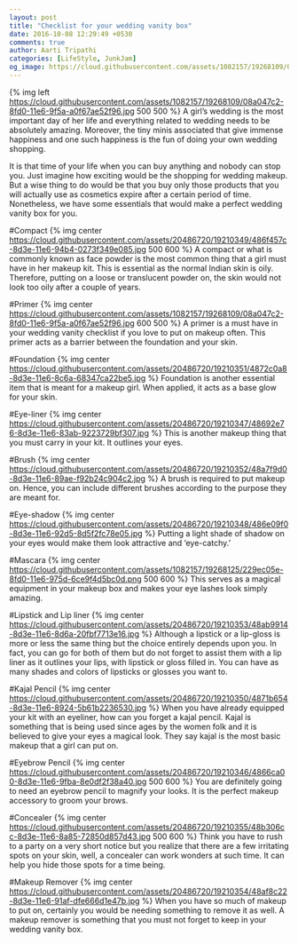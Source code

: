 ```yaml
---
layout: post
title: "Checklist for your wedding vanity box"
date: 2016-10-08 12:29:49 +0530
comments: true
author: Aarti Tripathi
categories: [LifeStyle, JunkJam]
og_image: https://cloud.githubusercontent.com/assets/1082157/19268109/08a047c2-8fd0-11e6-9f5a-a0f67ae52f96.jpg
---
```


{% img left https://cloud.githubusercontent.com/assets/1082157/19268109/08a047c2-8fd0-11e6-9f5a-a0f67ae52f96.jpg 500 500 %}
A girl’s wedding is the most important day of her life and everything related to wedding needs to be absolutely amazing. Moreover, the tiny minis associated that give immense happiness and one such happiness is the fun of doing your own wedding shopping.
<!-- more -->
It is that time of your life when you can buy anything and nobody can stop you. Just imagine how exciting would be the shopping for wedding makeup. But a wise thing to do would be that you buy only those products that you will actually use as cosmetics expire after a certain period of time. Nonetheless, we have some essentials that would make a perfect wedding vanity box for you. 

#Compact
{% img center https://cloud.githubusercontent.com/assets/20486720/19210349/486f457c-8d3e-11e6-94b4-0273f349e085.jpg 500 600 %}
A compact or what is commonly known as face powder is the most common thing that a girl must have in her makeup kit. This is essential as the normal Indian skin is oily. Therefore, putting on a loose or translucent powder on, the skin would not look too oily after a couple of years. 

#Primer
{% img center https://cloud.githubusercontent.com/assets/1082157/19268109/08a047c2-8fd0-11e6-9f5a-a0f67ae52f96.jpg 600 500 %}
A primer is a must have in your wedding vanity checklist if you love to put on makeup often. This primer acts as a barrier between the foundation and your skin.

#Foundation
{% img center https://cloud.githubusercontent.com/assets/20486720/19210351/4872c0a8-8d3e-11e6-8c6a-68347ca22be5.jpg %}
Foundation is another essential item that is meant for a makeup girl. When applied, it acts as a base glow for your skin.

#Eye-liner
{% img center https://cloud.githubusercontent.com/assets/20486720/19210347/48692e76-8d3e-11e6-83ab-9223729bf307.jpg %}
This is another makeup thing that you must carry in your kit. It outlines your eyes.

#Brush
{% img center https://cloud.githubusercontent.com/assets/20486720/19210352/48a7f9d0-8d3e-11e6-89ae-f92b24c904c2.jpg %}
A brush is required to put makeup on. Hence, you can include different brushes according to the purpose they are meant for.

#Eye-shadow
{% img center https://cloud.githubusercontent.com/assets/20486720/19210348/486e09f0-8d3e-11e6-92d5-8d5f2fc78e05.jpg %}
Putting a light shade of shadow on your eyes would make them look attractive and ‘eye-catchy.’ 

#Mascara
{% img center https://cloud.githubusercontent.com/assets/1082157/19268125/229ec05e-8fd0-11e6-975d-6ce9f4d5bc0d.png 500 600 %}
This serves as a magical equipment in your makeup box and makes your eye lashes look simply amazing. 

#Lipstick and Lip liner
{% img center https://cloud.githubusercontent.com/assets/20486720/19210353/48ab9914-8d3e-11e6-8d6a-20fbf7713e16.jpg %}
Although a lipstick or a lip-gloss is more or less the same thing but the choice entirely depends upon you. In fact, you can go for both of them but do not forget to assist them with a lip liner as it outlines your lips, with lipstick or gloss filled in. You can have as many shades and colors of lipsticks or glosses you want to.

#Kajal Pencil
{% img center https://cloud.githubusercontent.com/assets/20486720/19210350/4871b654-8d3e-11e6-8924-5b61b2236530.jpg %}
When you have already equipped your kit with an eyeliner, how can you forget a kajal pencil. Kajal is something that is being used since ages by the women folk and it is believed to give your eyes a magical look. They say kajal is the most basic makeup that a girl can put on. 

#Eyebrow Pencil
{% img center https://cloud.githubusercontent.com/assets/20486720/19210346/4866ca00-8d3e-11e6-9fba-8e0df2f38a40.jpg 500 600 %}
You are definitely going to need an eyebrow pencil to magnify your looks. It is the perfect makeup accessory to groom your brows.

#Concealer
{% img center https://cloud.githubusercontent.com/assets/20486720/19210355/48b306cc-8d3e-11e6-8a85-72850d857d43.jpg 500 600 %}
Think you have to rush to a party on a very short notice but you realize that there are a few irritating spots on your skin, well, a concealer can work wonders at such time. It can help you hide those spots for a time being.

#Makeup Remover
{% img center https://cloud.githubusercontent.com/assets/20486720/19210354/48af8c22-8d3e-11e6-91af-dfe666d1e47b.jpg %}
When you have so much of makeup to put on, certainly you would be needing something to remove it as well. A makeup remover is something that you must not forget to keep in your wedding vanity box. 
